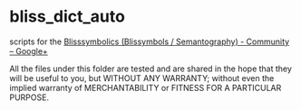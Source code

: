bliss_dict_auto
===============

scripts for the
[Blisssymbolics (Blissymbols / Semantography) - Community – Google+][1]


All the files
  under this folder
are tested
and are shared
in the hope
that they will be useful to you,
but WITHOUT ANY WARRANTY;
without even the implied warranty
of MERCHANTABILITY
or FITNESS FOR A PARTICULAR PURPOSE.

[1]: https://plus.google.com/u/0/communities/115019056556526847375
